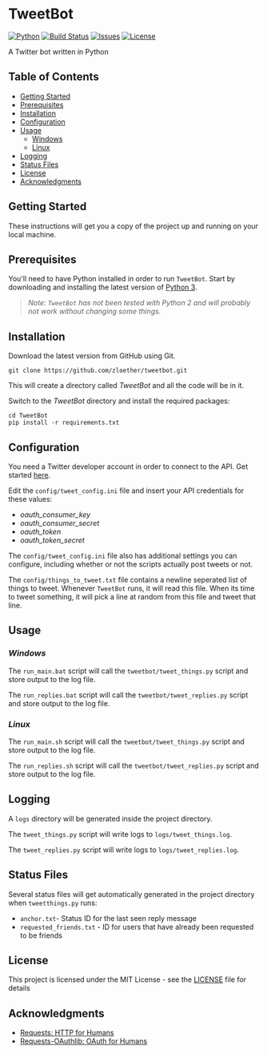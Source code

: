 # TweetBot
[![Python](https://img.shields.io/badge/python-v3.4+-blue.svg)](https://www.python.org/)
[![Build Status](https://travis-ci.org/zloether/tweetbot.svg?branch=master)](https://travis-ci.org/zloether/tweetbot)
[![Issues](https://img.shields.io/github/issues/zloether/tweetbot.svg)](https://github.com/zloether/tweetbot/issues)
[![License](https://img.shields.io/github/license/zloether/tweetbot.svg)](https://opensource.org/licenses/MIT)

A Twitter bot written in Python

## Table of Contents
- [Getting Started](#getting-started)
- [Prerequisites](#prerequisites)
- [Installation](#installation)
- [Configuration](#configuration)
- [Usage](#Usage)
	- [Windows](#windows)
	- [Linux](Linux)
- [Logging](#logging)
- [Status Files](#status-files)
- [License](#license)
- [Acknowledgments](#acknowledgments)


## Getting Started
These instructions will get you a copy of the project up and running on your local machine.

## Prerequisites
You'll need to have Python installed in order to run `TweetBot`. Start by downloading and installing the latest version of [Python 3](https://www.python.org/downloads/).
> *Note: `TweetBot` has not been tested with Python 2 and will probably not work without changing some things.*

## Installation
Download the latest version from GitHub using Git.
```
git clone https://github.com/zloether/tweetbot.git
```
This will create a directory called *TweetBot* and all the code will be in it.

Switch to the *TweetBot* directory and install the required packages:
```
cd TweetBot
pip install -r requirements.txt
```

## Configuration
You need a Twitter developer account in order to connect to the API. Get started [here](https://developer.twitter.com/en.html).

Edit the `config/tweet_config.ini` file and insert your API credentials for these values:

- *oauth_consumer_key*
- *oauth_consumer_secret*
- *oauth_token*
- *oauth_token_secret*


The `config/tweet_config.ini` file also has additional settings you can configure, including whether or not the scripts actually post tweets or not.

The `config/things_to_tweet.txt` file contains a newline seperated list of things to tweet. Whenever `TweetBot` runs, it will read this file. When its time to tweet something, it will pick a line at random from this file and tweet that line.


## Usage
### **_Windows_**

The `run_main.bat` script will call the `tweetbot/tweet_things.py` script and store output to the log file.

The `run_replies.bat` script will call the `tweetbot/tweet_replies.py` script and store output to the log file.


### **_Linux_**

The `run_main.sh` script will call the `tweetbot/tweet_things.py` script and store output to the log file.

The `run_replies.sh` script will call the `tweetbot/tweet_replies.py` script and store output to the log file.


## Logging
A `logs` directory will be generated inside the project directory.

The `tweet_things.py` script will write logs to `logs/tweet_things.log`.

The `tweet_replies.py` script will write logs to `logs/tweet_replies.log`.

## Status Files
Several status files will get automatically generated in the project directory when `tweetthings.py` runs:
- `anchor.txt`- Status ID for the last seen reply message
- `requested_friends.txt` - ID for users that have already been requested to be friends

## License

This project is licensed under the MIT License - see the [LICENSE](LICENSE) file for details

## Acknowledgments

* [Requests: HTTP for Humans](http://python-requests.org/)
* [Requests-OAuthlib: OAuth for Humans](https://requests-oauthlib.readthedocs.io/)


